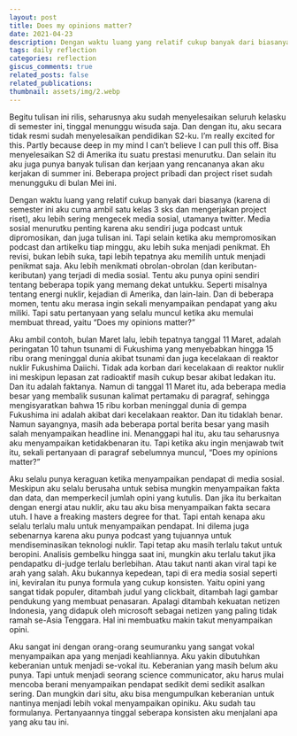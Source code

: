 ```yaml
---
layout: post
title: Does my opinions matter?
date: 2021-04-23
description: Dengan waktu luang yang relatif cukup banyak dari biasanya (karena di semester ini aku cuma ambil satu kelas 3 sks dan mengerjakan project riset), aku lebih sering mengecek media sosial, utamanya twitter.
tags: daily reflection
categories: reflection
giscus_comments: true
related_posts: false
related_publications:
thumbnail: assets/img/2.webp
---
```

Begitu tulisan ini rilis, seharusnya aku sudah menyelesaikan seluruh kelasku di semester ini, tinggal menunggu wisuda saja. Dan dengan itu, aku secara tidak resmi sudah menyelesaikan pendidikan S2-ku. I’m really excited for this. Partly because deep in my mind I can’t believe I can pull this off. Bisa menyelesaikan S2 di Amerika itu suatu prestasi menurutku. Dan selain itu aku juga punya banyak tulisan dan kerjaan yang rencananya akan aku kerjakan di summer ini. Beberapa project pribadi dan project riset sudah menungguku di bulan Mei ini.

Dengan waktu luang yang relatif cukup banyak dari biasanya (karena di semester ini aku cuma ambil satu kelas 3 sks dan mengerjakan project riset), aku lebih sering mengecek media sosial, utamanya twitter. Media sosial menurutku penting karena aku sendiri juga podcast untuk dipromosikan, dan juga tulisan ini. Tapi selain ketika aku mempromosikan podcast dan artikelku tiap minggu, aku lebih suka menjadi penikmat. Eh revisi, bukan lebih suka, tapi lebih tepatnya aku memilih untuk menjadi penikmat saja. Aku lebih menikmati obrolan-obrolan (dan keributan-keributan) yang terjadi di media sosial. Tentu aku punya opini sendiri tentang beberapa topik yang memang dekat untukku. Seperti misalnya tentang energi nuklir, kejadian di Amerika, dan lain-lain. Dan di beberapa momen, tentu aku merasa ingin sekali menyampaikan pendapat yang aku miliki. Tapi satu pertanyaan yang selalu muncul ketika aku memulai membuat thread, yaitu “Does my opinions matter?”

Aku ambil contoh, bulan Maret lalu, lebih tepatnya tanggal 11 Maret, adalah peringatan 10 tahun tsunami di Fukushima yang menyebabkan hingga 15 ribu orang meninggal dunia akibat tsunami dan juga kecelakaan di reaktor nuklir Fukushima Daiichi. Tidak ada korban dari kecelakaan di reaktor nuklir ini meskipun lepasan zat radioaktif masih cukup besar akibat ledakan itu. Dan itu adalah faktanya. Namun di tanggal 11 Maret itu, ada beberapa media besar yang membalik susunan kalimat pertamaku di paragraf, sehingga mengisyaratkan bahwa 15 ribu korban meninggal dunia di gempa Fukushima ini adalah akibat dari kecelakaan reaktor. Dan itu tidaklah benar. Namun sayangnya, masih ada beberapa portal berita besar yang masih salah menyampaikan headline ini. Menanggapi hal itu, aku tau seharusnya aku menyampaikan ketidakbenaran itu. Tapi ketika aku ingin menjawab twit itu, sekali pertanyaan di paragraf sebelumnya muncul, “Does my opinions matter?”

Aku selalu punya keraguan ketika menyampaikan pendapat di media sosial. Meskipun aku selalu berusaha untuk sebisa mungkin menyampaikan fakta dan data, dan memperkecil jumlah opini yang kutulis. Dan jika itu berkaitan dengan energi atau nuklir, aku tau aku bisa menyampaikan fakta secara utuh. I have a freaking masters degree for that. Tapi entah kenapa aku selalu terlalu malu untuk menyampaikan pendapat. Ini dilema juga sebenarnya karena aku punya podcast yang tujuannya untuk mendiseminasikan teknologi nuklir. Tapi tetap aku masih terlalu takut untuk beropini. Analisis gembelku hingga saat ini, mungkin aku terlalu takut jika pendapatku di-judge terlalu berlebihan. Atau takut nanti akan viral tapi ke arah yang salah. Aku bukannya kepedean, tapi di era media sosial seperti ini, keviralan itu punya formula yang cukup konsisten. Yaitu opini yang sangat tidak populer, ditambah judul yang clickbait, ditambah lagi gambar pendukung yang membuat penasaran. Apalagi ditambah kekuatan netizen Indonesia, yang didapuk oleh microsoft sebagai netizen yang paling tidak ramah se-Asia Tenggara. Hal ini membuatku makin takut menyampaikan opini.

Aku sangat ini dengan orang-orang seumuranku yang sangat vokal menyampaikan apa yang menjadi keahliannya. Aku yakin dibutuhkan keberanian untuk menjadi se-vokal itu. Keberanian yang masih belum aku punya. Tapi untuk menjadi seorang science communicator, aku harus mulai mencoba berani menyampaikan pendapat sedikit demi sedikit asalkan sering. Dan mungkin dari situ, aku bisa mengumpulkan keberanian untuk nantinya menjadi lebih vokal menyampaikan opiniku. Aku sudah tau formulanya. Pertanyaannya tinggal seberapa konsisten aku menjalani apa yang aku tau ini.